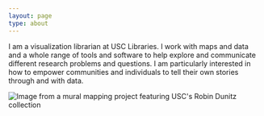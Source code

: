 ```yaml
---
layout: page
type: about
---
```


I am a visualization librarian at USC Libraries. I work with maps and data and a whole range of tools and software to help explore and communicate different research problems and questions. I am particularly interested in how to empower communities and individuals to tell their own stories through and with data. 

![Image from a mural mapping project featuring USC's Robin Dunitz collection](/hi/assets/images/lsamplemuralmap.jpeg "Image from a mural mapping project featuring USC Robin Dunitz collection.")


